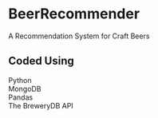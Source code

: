 # BeerRecommender
A Recommendation System for Craft Beers

## Coded Using<br>
Python<br>
MongoDB<br>
Pandas<br>
The BreweryDB API

